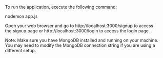 To run the application, execute the following command:

nodemon app.js

Open your web browser and go to http://localhost:3000/signup to access the signup page or http://localhost:3000/login to access the login page.

Note: Make sure you have MongoDB installed and running on your machine. You may need to modify the MongoDB connection string if you are using a different setup.